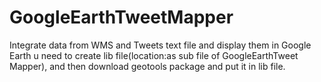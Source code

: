 # GoogleEarthTweetMapper
Integrate data from WMS and Tweets text file and display them in Google Earth
u need to create lib file(location:as sub file of GoogleEarthTweet Mapper), and then download geotools package and put it in lib file.
